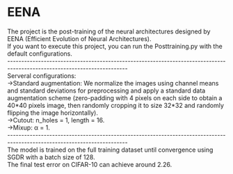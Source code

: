 # EENA
The project is the post-training of the neural architectures designed by EENA (Efficient Evolution of Neural Architectures).  
If you want to execute this project, you can run the Posttraining.py with the default configurations.   
\-------------------------------------------------------------------------------------------------------------------------   
Serveral configurations:  
  \->Standard augmentation: We normalize the images using channel means and standard deviations for preprocessing and 
  apply a standard data augmentation scheme (zero-padding with 4 pixels on each side to obtain a 40\*40 pixels image,
then randomly cropping it to size 32\*32 and randomly flipping the image horizontally).   
  \->Cutout: n_holes = 1, length = 16.  
  \->Mixup: α = 1.  
\-------------------------------------------------------------------------------------------------------------------------   
The model is trained on the full training dataset until convergence using SGDR with a batch size of 128.  
The final test error on CIFAR-10 can achieve around 2.26.  
